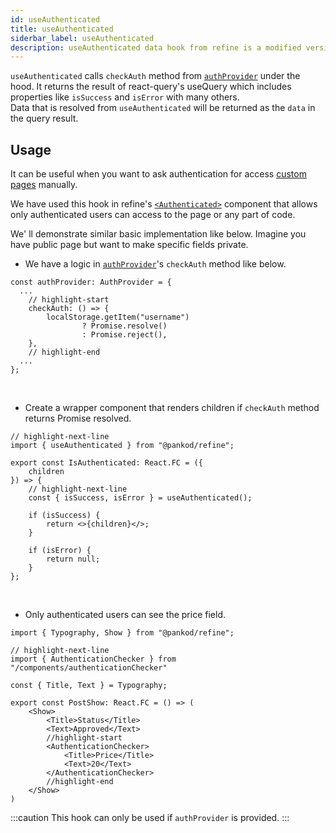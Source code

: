 ```yaml
---
id: useAuthenticated
title: useAuthenticated
siderbar_label: useAuthenticated
description: useAuthenticated data hook from refine is a modified version of react-query's useMutation for create mutations
---
```


`useAuthenticated` calls `checkAuth` method from [`authProvider`](/docs/guides-and-concepts/providers/auth-provider) under the hood. It returns the result of react-query's useQuery which includes properties like `isSuccess` and `isError` with many others.  
Data that is resolved from `useAuthenticated` will be returned as the `data` in the query result.


## Usage

It can be useful when you want to ask authentication for access [custom pages](/docs/guides-and-concepts/custom-pages) manually.

We have used this hook in refine's [`<Authenticated>`](#) component that allows only authenticated users can access to the page or any part of code.

We' ll demonstrate similar basic implementation like below. Imagine you have public page but want to make specific fields private.

- We have a logic in [`authProvider`](/docs/guides-and-concepts/providers/auth-provider)'s `checkAuth` method like below.

```tsx
const authProvider: AuthProvider = {
  ...
    // highlight-start
    checkAuth: () => {
        localStorage.getItem("username")
                ? Promise.resolve()
                : Promise.reject(),
    },
    // highlight-end
  ...
};
```
<br/>

- Create a wrapper component that renders children if `checkAuth` method returns Promise resolved.

```tsx title="components/authenticationChecker"
// highlight-next-line
import { useAuthenticated } from "@pankod/refine";

export const IsAuthenticated: React.FC = ({
    children
}) => {
    // highlight-next-line
    const { isSuccess, isError } = useAuthenticated();

    if (isSuccess) {
        return <>{children}</>;
    }

    if (isError) {
        return null;
    }
};
```

<br />

- Only authenticated users can see the price field.

```tsx title="components/postShow"
import { Typography, Show } from "@pankod/refine";

// highlight-next-line
import { AuthenticationChecker } from "/components/authenticationChecker"

const { Title, Text } = Typography;

export const PostShow: React.FC = () => (
    <Show>
        <Title>Status</Title>
        <Text>Approved</Text>
        //highlight-start
        <AuthenticationChecker>
            <Title>Price</Title>
            <Text>20</Text>
        </AuthenticationChecker>
        //highlight-end
    </Show>
)
```



:::caution
This hook can only be used if `authProvider` is provided.
:::

